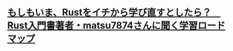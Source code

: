 
[もしもいま、Rustをイチから学び直すとしたら？　Rust入門書著者・matsu7874さんに聞く学習ロードマップ](https://findy-code.io/engineer-lab/techtensei-matsu7874)
- 